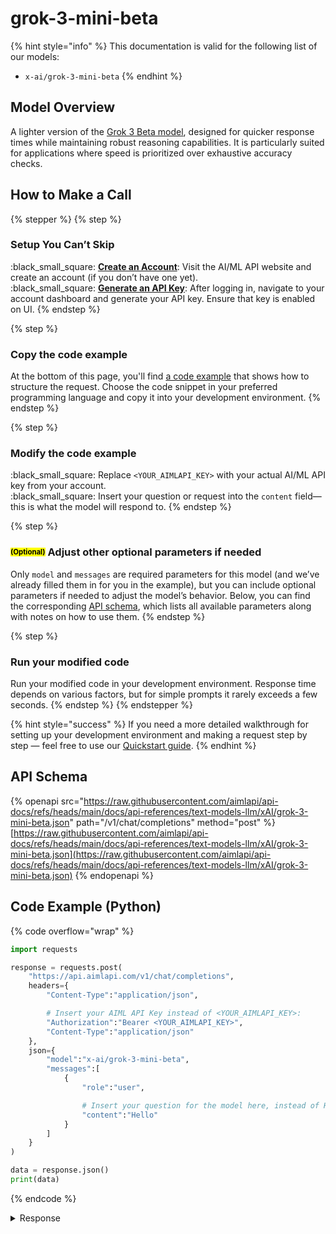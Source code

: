 # grok-3-mini-beta

{% hint style="info" %}
This documentation is valid for the following list of our models:

* `x-ai/grok-3-mini-beta`
{% endhint %}

## Model Overview

A lighter version of the [Grok 3 Beta model](grok-3-beta.md), designed for quicker response times while maintaining robust reasoning capabilities. It is particularly suited for applications where speed is prioritized over exhaustive accuracy checks.

## How to Make a Call

{% stepper %}
{% step %}
### Setup You Can’t Skip&#x20;

:black\_small\_square:  [**Create an Account**](https://aimlapi.com/app/sign-up): Visit the AI/ML API website and create an account (if you don’t have one yet).\
:black\_small\_square:  [**Generate an API Key**](https://aimlapi.com/app/keys): After logging in, navigate to your account dashboard and generate your API key. Ensure that key is enabled on UI.
{% endstep %}

{% step %}
### Copy the code example

At the bottom of this page, you'll find [a code example](grok-3-mini-beta.md#code-example-python) that shows how to structure the request. Choose the code snippet in your preferred programming language and copy it into your development environment.
{% endstep %}

{% step %}
### Modify the code example

:black\_small\_square:  Replace `<YOUR_AIMLAPI_KEY>` with your actual AI/ML API key from your account.\
:black\_small\_square:  Insert your question or request into the `content` field—this is what the model will respond to.
{% endstep %}

{% step %}
### <sup><sub><mark style="background-color:yellow;">(Optional)<mark style="background-color:yellow;"><sub></sup> Adjust other optional parameters if needed

Only `model` and `messages` are required parameters for this model (and we’ve already filled them in for you in the example), but you can include optional parameters if needed to adjust the model’s behavior. Below, you can find the corresponding [API schema](grok-3-mini-beta.md#api-schema), which lists all available parameters along with notes on how to use them.
{% endstep %}

{% step %}
### Run your modified code

Run your modified code in your development environment. Response time depends on various factors, but for simple prompts it rarely exceeds a few seconds.
{% endstep %}
{% endstepper %}

{% hint style="success" %}
If you need a more detailed walkthrough for setting up your development environment and making a request step by step — feel free to use our [Quickstart guide](../../../quickstart/setting-up.md).
{% endhint %}

## API Schema

{% openapi src="https://raw.githubusercontent.com/aimlapi/api-docs/refs/heads/main/docs/api-references/text-models-llm/xAI/grok-3-mini-beta.json" path="/v1/chat/completions" method="post" %}
[https://raw.githubusercontent.com/aimlapi/api-docs/refs/heads/main/docs/api-references/text-models-llm/xAI/grok-3-mini-beta.json](https://raw.githubusercontent.com/aimlapi/api-docs/refs/heads/main/docs/api-references/text-models-llm/xAI/grok-3-mini-beta.json)
{% endopenapi %}

## Code Example (Python)

{% code overflow="wrap" %}
```python
import requests

response = requests.post(
    "https://api.aimlapi.com/v1/chat/completions",
    headers={
        "Content-Type":"application/json", 

        # Insert your AIML API Key instead of <YOUR_AIMLAPI_KEY>:
        "Authorization":"Bearer <YOUR_AIMLAPI_KEY>",
        "Content-Type":"application/json"
    },
    json={
        "model":"x-ai/grok-3-mini-beta",
        "messages":[
            {
                "role":"user",

                # Insert your question for the model here, instead of Hello:
                "content":"Hello"
            }
        ]
    }
)

data = response.json()
print(data)
```
{% endcode %}

<details>

<summary>Response</summary>

{% code overflow="wrap" %}
```json5
{'id': 'gen-1744380893-6fzXa86I1KOoFhg8d7Y8', 'system_fingerprint': 'fp_d133ae3397', 'object': 'chat.completion', 'choices': [{'index': 0, 'finish_reason': 'stop', 'logprobs': None, 'message': {'role': 'assistant', 'content': "Hello! I'm Assistant, here to help. How can I assist you today? 😊", 'reasoning_content': 'First, the user said "Hello." This is a simple greeting. As an AI assistant, my response should be friendly, engaging, and appropriate.\n\nMy role is to be helpful and truthful, based on the instructions. I should continue the conversation naturally.\n\nA good response to "Hello" could be:\n- A greeting back, like "Hi there!" or "Hello! How can I help you?"\n- Since this might be the start of a conversation, I should invite further interaction.\n\nKeep it concise and not overwhelming. People often say "Hello" to test or start a chat.\n\nFinally, end my response in a way that encourages more dialogue, unless it\'s a standalone interaction.\n\nPossible response:\n- "Hello! How are you today?"\n- Or, "Hi! What can I assist you with?"\n\nTo make it more personal, I could reference being an AI, but that might not be necessary right away.\n\nThe system prompt says: "You are a helpful and truthful AI assistant named Assistant." So, I should respond as Assistant.\n\nStructure:\n1. Greet back.\n2. Offer help or ask a question to continue.\n\nFinal response: "Hello! I\'m Assistant, here to help. What\'s on your mind?"', 'refusal': None}}], 'created': 1744380893, 'model': 'x-ai/grok-3-mini-beta', 'usage': {'prompt_tokens': 5, 'completion_tokens': 19, 'total_tokens': 24}}
```
{% endcode %}

</details>
